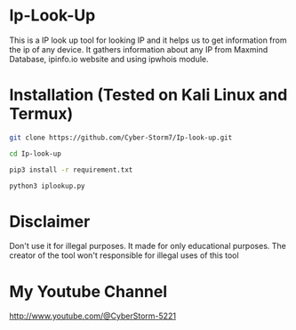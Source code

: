 # Ip-Look-Up
This is a IP look up tool for looking IP and it helps us to get information from the ip of any device. It gathers information about any IP from Maxmind Database, ipinfo.io website and using ipwhois module.
# Installation (Tested on Kali Linux and Termux)
```bash
git clone https://github.com/Cyber-Storm7/Ip-look-up.git
```
```bash
cd Ip-look-up
```
```bash
pip3 install -r requirement.txt
```
```bash
python3 iplookup.py
```
# Disclaimer
Don't use it for illegal purposes. It made for only educational purposes. The creator of the tool won't responsible for illegal uses of this tool
# My Youtube Channel

http://www.youtube.com/@CyberStorm-5221
